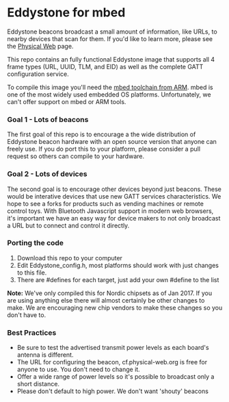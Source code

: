 # Eddystone for mbed
Eddystone beacons broadcast a small amount of information, like URLs, to nearby devices that scan for them. If you'd like to learn more, please see the [Physical Web](physical-web.org) page.

This repo contains an fully functional Eddystone image that supports all 4 frame types (URL, UUID, TLM, and EID) as well as the complete GATT configuration service.

To compile this image you'll need the [mbed toolchain from ARM](mbed.org). mbed is one of the most widely used embedded OS platforms. Unfortunately, we can't offer support on mbed or ARM tools.

### Goal 1 - Lots of beacons
The first goal of this repo is to encourage a the wide distribution of Eddystone beacon hardware with an open source version that anyone can freely use. If you do port this to your platform, please consider a pull request so others can compile to your hardware.

### Goal 2 - Lots of devices
The second goal is to encourage other devices beyond just beacons. These would be interative devices that use new GATT services characteristics. We hope to see a forks for products such as vending machines or remote control toys. With Bluetooth Javascript support in modern web browsers, it's important we have an easy way for device makers to not only broadcast a URL but to connect and control it directly.

### Porting the code
1. Download this repo to your computer
2. Edit Eddystone_config.h, most platforms should work with just changes to this file.
3. There are #defines for each target, just add your own #define to the list

**Note:** We've only compiled this for Nordic chipsets as of Jan 2017. If you are using anything else there will almost certainly be other changes to make. We are encouraging new chip vendors to make these changes so you don't have to.

### Best Practices
* Be sure to test the advertised transmit power levels as each board's antenna is different.
* The URL for configuring the beacon, cf.physical-web.org is free for anyone to use. You don't need to change it.
* Offer a wide range of power levels so it's possible to broadcast only a short distance.
* Please don't default to high power. We don't want 'shouty' beacons
